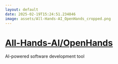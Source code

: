 ```yaml
---
layout: default
date: 2025-02-19T15:24:51.234846
image: assets/All-Hands-AI_OpenHands_cropped.png
---
```


# [All-Hands-AI/OpenHands](https://github.com/All-Hands-AI/OpenHands)

AI-powered software development tool
